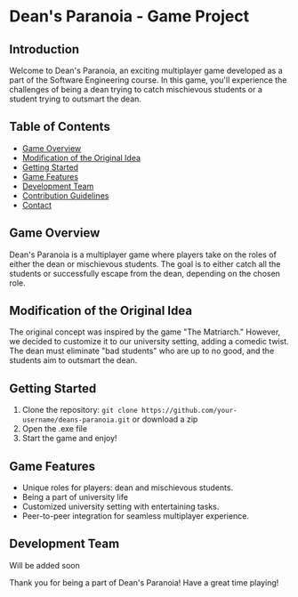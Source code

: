 # Dean's Paranoia - Game Project

## Introduction
Welcome to Dean's Paranoia, an exciting multiplayer game developed as a part of the Software Engineering course. In this game, you'll experience the challenges of being a dean trying to catch mischievous students or a student trying to outsmart the dean.

## Table of Contents
- [Game Overview](#game-overview)
- [Modification of the Original Idea](#modification-of-the-original-idea)
- [Getting Started](#getting-started)
- [Game Features](#game-features)
- [Development Team](#development-team)
- [Contribution Guidelines](#contribution-guidelines)
- [Contact](#contact)

## Game Overview
Dean's Paranoia is a multiplayer game where players take on the roles of either the dean or mischievous students. The goal is to either catch all the students or successfully escape from the dean, depending on the chosen role.

## Modification of the Original Idea
The original concept was inspired by the game "The Matriarch." However, we decided to customize it to our university setting, adding a comedic twist. The dean must eliminate "bad students" who are up to no good, and the students aim to outsmart the dean.

## Getting Started
1. Clone the repository: `git clone https://github.com/your-username/deans-paranoia.git` or download a zip
2. Open the .exe file
3. Start the game and enjoy!

## Game Features
- Unique roles for players: dean and mischievous students.
- Being a part of university life
- Customized university setting with entertaining tasks.
- Peer-to-peer integration for seamless multiplayer experience.

## Development Team
Will be added soon

Thank you for being a part of Dean's Paranoia! Have a great time playing!
